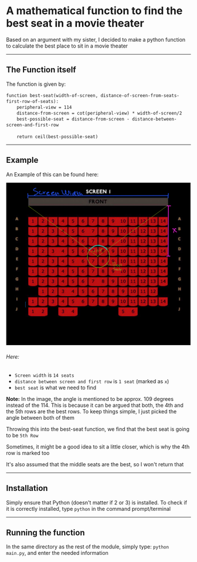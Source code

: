 # A mathematical function to find the best seat in a movie theater

Based on an argument with my sister, I decided to make a python function to calculate the best place to sit in a movie theater

<hr>

## The Function itself

The function is given by:


	function best-seat(width-of-screen, distance-of-screen-from-seats-first-row-of-seats):
		peripheral-view = 114
		distance-from-screen = cot(peripheral-view) * width-of-screen/2
		best-possible-seat = distance-from-screen - distance-between-screen-and-first-row

		return ceil(best-possible-seat)


<hr>

## Example

An Example of this can be found here:

![example-view](https://github.com/v2thegreat/a-mathematical-function-to-find-the-best-seat-in-a-movie-theater/blob/master/images/theater%20view.png)


###### Here:


* `Screen width` is `14 seats`
*	`distance between screen and first row` is `1 seat` (marked as `x`)
* `best seat` is what we need to find

**Note:** In the image, the angle is mentioned to be approx. 109 degrees instead of the 114. This is because it can be argued that both, the 4th and the 5th rows are the best rows. To keep things simple, I just picked the angle between both of them

Throwing this into the best-seat function, we find that the best seat is going to be `5th Row`

Sometimes, it might be a good idea to sit a little closer, which is why the 4th row is marked too

It's also assumed that the middle seats are the best, so I won't return that

<hr>

## Installation

Simply ensure that Python (doesn't matter if 2 or 3) is installed. To check if it is correctly installed, type `python` in the command prompt/terminal

<hr>

## Running the function

In the same directory as the rest of the module, simply type: `python main.py`, and enter the needed information
